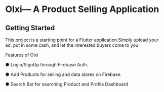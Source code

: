 # Olxi— A Product Selling Application 

## Getting Started

This project is a starting point for a Flutter application.Simply upload your ad, put in some cash, and let the interested buyers come to you

Features of Olxi

● Login/SignUp through Firebase Auth.

● Add Products for selling and data stores on Firebase.

● Search Bar for searching Product and Profile Dashboard 

